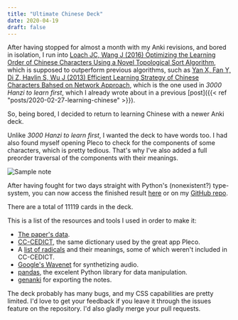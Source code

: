 ```yaml
---
title: "Ultimate Chinese Deck"
date: 2020-04-19
draft: false
---
```


After having stopped for almost a month with my Anki revisions, and bored in isolation, I run into [Loach JC, Wang J (2016) Optimizing the Learning Order of Chinese Characters Using a Novel Topological Sort Algorithm](https://journals.plos.org/plosone/article?id=10.1371/journal.pone.0163623), which is supposed to outperform previous algorithms, such as [Yan X, Fan Y, Di Z, Havlin S, Wu J (2013) Efficient Learning Strategy of Chinese Characters Bahsed on Network Approach](https://journals.plos.org/plosone/article?id=10.1371/journal.pone.0069745), which is the one used in _3000 Hanzi to learn first_, which I already wrote about in a previous [post]({{< ref "posts/2020-02-27-learning-chinese" >}}).

So, being bored, I decided to return to learning Chinese with a newer Anki deck.

Unlike _3000 Hanzi to learn first_, I wanted the deck to have words too. I had
also found myself opening Pleco to check for the components of some characters,
which is pretty tedious. That's why I've also added a full preorder traversal of
the components with their meanings.

![Sample note](/ultimate_anki_note_preview.png)

After having fought for two days straight with Python's (nonexistent?)
type-system, you can now access the finished result
[here](https://ankiweb.net/shared/info/926782520) or on my
[GitHub repo](https://github.com/praguevara/UltimateChinese).

There are a total of 11119 cards in the deck.

This is a list of the resources and tools I used in order to make it:

- [The paper's data](https://journals.plos.org/plosone/article/file?type=supplementary&id=info:doi/10.1371/journal.pone.0163623.s001).
- [CC-CEDICT](https://www.mdbg.net/chinese/dictionary?page=cc-cedict), the same
  dictionary used by the great app Pleco.
- A
  [list of radicals](https://www.hackingchinese.com/kickstart-your-character-learning-with-the-100-most-common-radicals/)
  and their meanings, some of which weren't included in CC-CEDICT.
- [Google's Wavenet](https://cloud.google.com/text-to-speech) for synthetizing
  audio.
- [pandas](https://pandas.pydata.org/), the excelent Python library for data
  manipulation.
- [genanki](https://github.com/kerrickstaley/genanki) for exporting the notes.

The deck probably has many bugs, and my CSS capabilities are pretty limited. I'd
love to get your feedback if you leave it through the issues feature on the
repository. I'd also gladly merge your pull requests.
